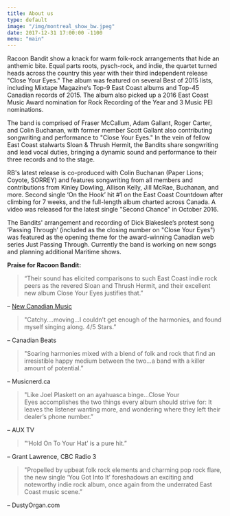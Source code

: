 ```yaml
---
title: About us
type: default
image: "/img/montreal_show_bw.jpeg"
date: 2017-12-31 17:00:00 -1100
menu: "main"
---
```

Racoon Bandit show a knack for warm folk-rock arrangements that hide an anthemic bite. Equal parts roots, pysch-rock, and indie, the quartet turned heads across the country this year with their third independent release "Close Your Eyes." The album was featured on several Best of 2015 lists, including Mixtape Magazine‘s Top-9 East Coast albums and Top-45 Canadian records of 2015. The album also picked up a 2016 East Coast Music Award nomination for Rock Recording of the Year and 3 Music PEI nominations.

The band is comprised of Fraser McCallum, Adam Gallant, Roger Carter, and Colin Buchanan, with former member Scott Gallant also contributing songwriting and performance to "Close Your Eyes." In the vein of fellow East Coast stalwarts Sloan & Thrush Hermit, the Bandits share songwriting and lead vocal duties, bringing a dynamic sound and performance to their three records and to the stage.

RB's latest release is co-produced with Colin Buchanan (Paper Lions; Coyote, SORREY) and features songwriting from all members and contributions from Kinley Dowling, Allison Kelly, Jill McRae, Buchanan, and more. Second single ‘On the Hook’ hit #1 on the East Coast Countdown after climbing for 7 weeks, and the full-length album charted across Canada. A video was released for the latest single "Second Chance" in October 2016.

The Bandits' arrangement and recording of Dick Blakeslee’s protest song ‘Passing Through’ (included as the closing number on "Close Your Eyes") was featured as the opening theme for the award-winning Canadian web series Just Passing Through. Currently the band is working on new songs and planning additional Maritime shows.

**Praise for Racoon Bandit:**

> “Their sound has elicited comparisons to such East Coast indie rock peers as the revered Sloan and Thrush Hermit, and their excellent new album Close Your Eyes justifies that.”

– [New Canadian Music](https://www.facebook.com/NewCanadianMusic)

> "Catchy….moving…I couldn’t get enough of the harmonies, and found myself singing along. 4/5 Stars.”

– Canadian Beats

> "Soaring harmonies mixed with a blend of folk and rock that find an irresistible happy medium between the two…a band with a killer amount of potential.”

– Musicnerd.ca

> "Like Joel Plaskett on an ayahuasca binge…Close Your Eyes accomplishes the two things every album should strive for: It leaves the listener wanting more, and wondering where they left their dealer’s phone number.”

– AUX TV

> "‘Hold On To Your Hat’ is a pure hit.”

– Grant Lawrence, CBC Radio 3

> "Propelled by upbeat folk rock elements and charming pop rock flare, the new single ‘You Got Into It’ foreshadows an exciting and noteworthy indie rock album, once again from the underrated East Coast music scene.”

– DustyOrgan.com
